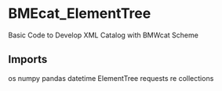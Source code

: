 # BMEcat_ElementTree
Basic Code to Develop XML Catalog with BMWcat Scheme

## Imports
os
numpy
pandas
datetime
ElementTree
requests
re
collections
